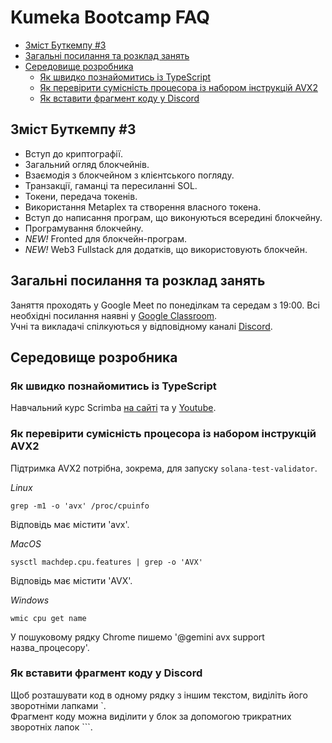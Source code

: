 # Kumeka Bootcamp FAQ
- [Зміст Буткемпу #3](#зміст-буткемпу-3)
- [Загальні посилання та розклад занять](#загальні-посилання-та-розклад-занять)
- [Середовище розробника](#середовище-розробника)
  - [Як швидко познайомитись із TypeScript](#як-швидко-познайомитись-із-typescript)
  - [Як перевірити сумісність процесора із набором інструкцій AVX2](#як-перевірити-сумісність-процесора-із-набором-інструкцій-avx2)
  - [Як вставити фрагмент коду у Discord](#як-вставити-фрагмент-коду-у-discord)

## Зміст Буткемпу #3

- Вступ до криптографії.
- Загальний огляд блокчейнів.
- Взаємодія з блокчейном з клієнтського погляду.
- Транзакції, гаманці та пересиланні SOL.
- Токени, передача токенів.
- Використання Metaplex та створення власного токена.
- Вступ до написання програм, що виконуються всередині блокчейну.
- Програмування блокчейну.
- *NEW!* Fronted для блокчейн-програм.
- *NEW!* Web3 Fullstack для додатків, що використовують блокчейн.

## Загальні посилання та розклад занять

Заняття проходять у Google Meet по понеділкам та середам з 19:00. Всі необхідні посилання наявні у [Google Classroom](https://classroom.google.com/c/NzYwMDIxMDE5NzQ1?cjc=2ugyk43i).  
Учні та викладачі спілкуються у відповідному каналі [Discord](https://discord.gg/4eh4fsBSYX).

## Середовище розробника

### Як швидко познайомитись із TypeScript

Навчальний курс Scrimba [на сайті](https://scrimba.com/learn-typescript-c03c/) та у [Youtube](https://www.youtube.com/watch?v=SpwzRDUQ1GI).

### Як перевірити сумісність процесора із набором інструкцій AVX2

Підтримка AVX2 потрібна, зокрема, для запуску ``solana-test-validator``.

*Linux*
```
grep -m1 -o 'avx' /proc/cpuinfo
```
Відповідь має містити 'avx'.

*MacOS*
```
sysctl machdep.cpu.features | grep -o 'AVX'
```
Відповідь має містити 'AVX'.

*Windows*
```
wmic cpu get name
```
У пошуковому рядку Chrome пишемо '@gemini avx support назва_процесору'.

### Як вставити фрагмент коду у Discord

Щоб розташувати код в одному рядку з іншим текстом, виділіть його зворотніми лапками `.  
Фрагмент коду можна виділити у блок за допомогою трикратних зворотніх лапок ```.
